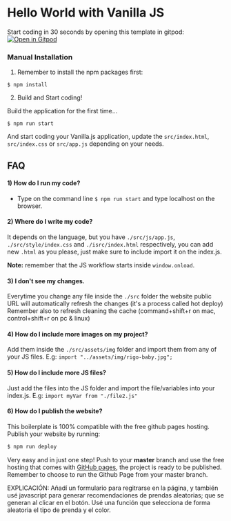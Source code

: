 # Hello World with Vanilla JS

Start coding in 30 seconds by opening this template in gitpod:
[![Open in Gitpod](https://gitpod.io/button/open-in-gitpod.svg)](https://gitpod.io#https://github.com/4GeeksAcademy/vanillajs-hello.git)

### Manual Installation

1) Remember to install the npm packages first:
```
$ npm install
```

2) Build and Start coding!

Build the application for the first time...

```
$ npm run start
```

And start coding your Vanilla.js application, update the `src/index.html`, `src/index.css` or `src/app.js` depending on your needs.

## FAQ

#### 1) How do I run my code?

- Type on the command line `$ npm run start` and type localhost on the browser.

#### 2) Where do I write my code?
It depends on the language, but you have `./src/js/app.js`, `./src/style/index.css` and `./isrc/index.html` respectively, you can add new `.html` as you please, just make sure to include import it on the index.js.

__Note:__ remember that the JS workflow starts inside `window.onload`.

#### 3) I don't see my changes.

Everytime you change any file inside the `./src` folder the website public URL will automatically refresh the changes (it's a process called hot deploy)
Remember also to refresh cleaning the cache (command+shift+r on mac, control+shift+r on pc & linux)

#### 4) How do I include more images on my project?
Add them inside the `./src/assets/img` folder and import them from any of your JS files. E.g: `import "../assets/img/rigo-baby.jpg";`

#### 5) How do I include more JS files?
Just add the files into the JS folder and import the file/variables into your index.js. E.g: `import myVar from "./file2.js"`

#### 6) How do I publish the website?

This boilerplate is 100% compatible with the free github pages hosting. Publish your website by running:
```sh
$ npm run deploy
```

Very easy and in just one step!  Push to your __master__ branch and use the free hosting that comes with [GitHub pages](https://help.github.com/articles/configuring-a-publishing-source-for-github-pages/#enabling-github-pages-to-publish-your-site-from-master-or-gh-pages), the project is ready to be published. Remember to choose to run the Github Page from your master branch.

EXPLICACIÓN:
Añadí un formulario para regitrarse en la página, y también usé javascript para generar recomendaciones de prendas aleatorias; que se generan al clicar en el botón. Usé una función que selecciona de forma aleatoria el tipo de prenda y el color.